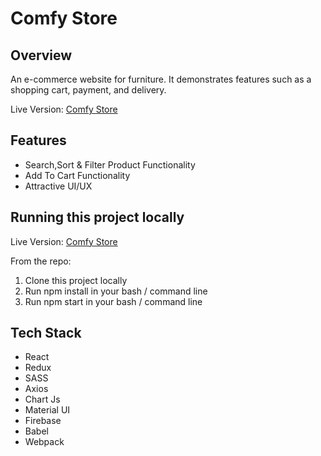 # Comfy Store 

## Overview
An e-commerce website for furniture. It demonstrates features such as a shopping cart, payment, and delivery.

Live Version: [Comfy Store](https://comfy-store-v1.netlify.app/)

## Features
* Search,Sort & Filter Product Functionality
*  Add To Cart Functionality
*  Attractive UI/UX

## Running this project locally
Live Version: [Comfy Store](https://comfy-store-v1.netlify.app/)

From the repo:

  1. Clone this project locally
  2. Run npm install in your bash / command line
  3. Run npm start in your bash / command line


## Tech Stack

 * React
 * Redux
 * SASS
 * Axios
 * Chart Js
 * Material UI
 * Firebase
 * Babel 
 * Webpack
